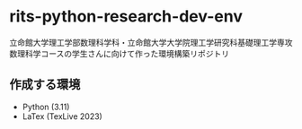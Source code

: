 # rits-python-research-dev-env
立命館大学理工学部数理科学科・立命館大学大学院理工学研究科基礎理工学専攻数理科学コースの学生さんに向けて作った環境構築リポジトリ


## 作成する環境
- Python (3.11)
- LaTex (TexLive 2023)


